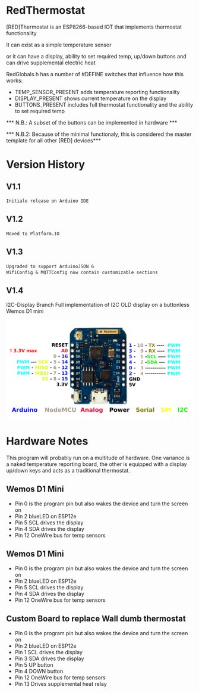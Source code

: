 # RedThermostat

[RED]Thermostat is an ESP8266-based IOT that implements thermostat functionality

It can exist as a simple temperature sensor

or it can have a display, ability to set required temp, up/down buttons and can drive supplemental electric heat

RedGlobals.h has a number of #DEFINE switches that influence how this works:

- TEMP_SENSOR_PRESENT adds temperature reporting functionality
- DISPLAY_PRESENT shows current temperature on the display
- BUTTONS_PRESENT includes full thermostat functionality and the ability to set required temp

*** N.B.: A subset of the buttons can be implemented in hardware ***

*** N.B.2: Because of the minimal functionaly, this is considered the master template for all other [RED] devices***

# Version History

## V1.1
    Initiale release on Arduino IDE

## V1.2
    Moved to Platform.IO

## V1.3
    Upgraded to support ArduinoJSON 6 
    WifiConfig & MQTTConfig now contain customizable sections

## V1.4

I2C-Display Branch 
Full implementation of I2C OLD display on a buttonless Wemos D1 mini 

![](./media/wemosd1mini.png)


# Hardware Notes

This program will probably run on a multitude of hardware. One variance is a naked temperature reporting board, the other is equipped with a display up/down keys and acts as a traditional thermostat. 

## Wemos D1 Mini
- Pin 0  is the program pin but also wakes the device and turn the screen on
- Pin 2 blueLED on ESP12e
- Pin 5 SCL drives the display
- Pin 4 SDA drives the display
- Pin 12 OneWire bus for temp sensors


## Wemos D1 Mini
- Pin 0  is the program pin but also wakes the device and turn the screen on
- Pin 2 blueLED on ESP12e
- Pin 5 SCL drives the display
- Pin 4 SDA drives the display
- Pin 12 OneWire bus for temp sensors


## Custom Board to replace Wall dumb thermostat 
- Pin 0  is the program pin but also wakes the device and turn the screen on
- Pin 2 blueLED on ESP12e
- Pin 1 SCL drives the display
- Pin 3 SDA drives the display
- Pin 5 UP button
- Pin 4 DOWN button
- Pin 12 OneWire bus for temp sensors
- Pin 13 Drives supplemental heat relay
